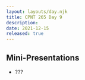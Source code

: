 ```yaml
---
layout: layouts/day.njk
title: CPNT 265 Day 9
description: 
date: 2021-12-15
released: true
---
```


## Mini-Presentations
- ???